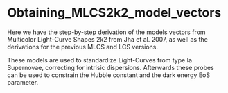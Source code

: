 # Obtaining_MLCS2k2_model_vectors

Here we have the step-by-step derivation of the models vectors from Multicolor Light-Curve Shapes 2k2 from Jha et al. 2007, as well as the derivations for the previous MLCS and LCS versions.

These models are used to standardize Light-Curves from type Ia Supernovae, correcting for intrisic dispersions. Afterwards these probes can be used to constrain the Hubble constant and the dark energy EoS parameter.
